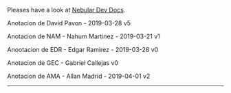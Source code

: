Pleases have a look at [Nebular Dev Docs](https://github.com/akveo/nebular/blob/master/DEV_DOCS.md).

Anotacion de David Pavon - 2019-03-28 v5

Anotacion de NAM -  Nahum Martinez - 2019-03-21 v1

Anootacion de EDR - Edgar Ramirez - 2019-03-28 v0

Anotacion de  GEC - Gabriel Callejas v0

Anotacion de AMA - Allan Madrid - 2019-04-01 v2
******************************************************
